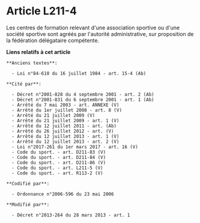 # Article L211-4

Les centres de formation relevant d'une association sportive ou d'une société sportive sont agréés par l'autorité
administrative, sur proposition de la fédération délégataire compétente.

**Liens relatifs à cet article**

	**Anciens textes**:

	  - Loi n°84-610 du 16 juillet 1984 - art. 15-4 (Ab)

	**Cité par**:

	  - Décret n°2001-828 du 4 septembre 2001 - art. 2 (Ab)
	  - Décret n°2001-831 du 6 septembre 2001 - art. 1 (Ab)
	  - Arrêté du 7 mai 2003 - art. ANNEXE (V)
	  - Arrêté du 1er juillet 2008 - art. 8 (V)
	  - Arrêté du 21 juillet 2009 (V)
	  - Arrêté du 21 juillet 2009 - art. 1 (V)
	  - Arrêté du 12 juillet 2011 - art. (Ab)
	  - Arrêté du 26 juillet 2012 - art. (V)
	  - Arrêté du 12 juillet 2013 - art. 1 (V)
	  - Arrêté du 12 juillet 2013 - art. 2 (V)
	  - Loi n°2017-261 du 1er mars 2017 - art. 16 (V)
	  - Code du sport. - art. D211-83 (V)
	  - Code du sport. - art. D211-84 (V)
	  - Code du sport. - art. D211-86 (V)
	  - Code du sport. - art. L211-5 (V)
	  - Code du sport. - art. R113-2 (V)

	**Codifié par**:

	  - Ordonnance n°2006-596 du 23 mai 2006

	**Modifié par**:

	  - Décret n°2013-264 du 28 mars 2013 - art. 1
